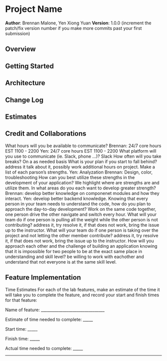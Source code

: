 # Project Name

**Author**: Brennan Malone, Yen Xiong Yuan
**Version**: 1.0.0 (increment the patch/fix version number if you make more commits past your first submission)

## Overview
<!-- Provide a high level overview of what this application is and why you are building it, beyond the fact that it's an assignment for this class. (i.e. What's your problem domain?) -->

## Getting Started
<!-- What are the steps that a user must take in order to build this app on their own machine and get it running? -->

## Architecture
<!-- Provide a detailed description of the application design. What technologies (languages, libraries, etc) you're using, and any other relevant design information. -->

## Change Log
<!-- Use this area to document the iterative changes made to your application as each feature is successfully implemented. Use time stamps. Here's an example:

01-01-2001 4:59pm - Application now has a fully-functional express server, with a GET route for the location resource. -->

## Estimates
<!-- See below -->

## Credit and Collaborations

What hours will you be available to communicate?
Brennan: 24/7 core hours EST 1100 - 2200
Yen: 24/7 core hours EST 1100 - 2200
What platform will you use to communicate (ie. Slack, phone …)?
Slack
How often will you take breaks?
On a as needed basis
What is your plan if you start to fall behind?
address it talk about it, possibly work additional hours on project.
Make a list of each parson’s strengths.
Yen: Analyzation
Brennan: Design, color, troubleshooting
How can you best utilize these strengths in the development of your application?
We highlight where are strengths are and utilize them.
In what areas do you each want to develop greater strength?
Brennan: develop better knowledge on componenet modules and how they interact.
Yen: develop better backend knowledge.
Knowing that every person in your team needs to understand the code, how do you plan to approach the day-to-day development?
Work on the same code together, one person drive the other navigate and switch every hour.
What will your team do if one person is pulling all the weight while the other person is not contributing?
address it, try resolve it, if that does not work, bring the issue up to the instructor.
What will your team do if one person is taking over the project and not letting the other member contribute?
address it, try resolve it, if that does not work, bring the issue up to the instructor.
How will you approach each other and the challenge of building an application knowing that it is impossible for two people to be at the exact same place in understanding and skill level?
be willing to work with eachother and understand that not everyone is at the same skill level.

## Feature Implementation

Time Estimates
For each of the lab features, make an estimate of the time it will take you to complete the feature, and record your start and finish times for that feature:

Name of feature: ________________________________

Estimate of time needed to complete: _____

Start time: _____

Finish time: _____

Actual time needed to complete: _____

--------------------------------------------------------------------------------------------------------------------------------------------------------------
